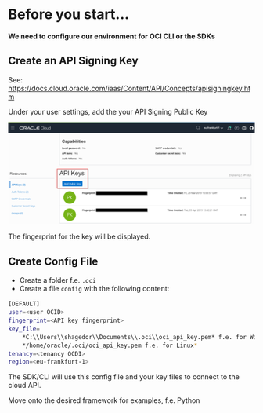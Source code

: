 # Before you start...


**We need to configure our environment for OCI CLI or the SDKs**

## Create an API Signing Key

See: https://docs.cloud.oracle.com/iaas/Content/API/Concepts/apisigningkey.htm

Under your user settings, add the your API Signing Public Key

![](img/ociapikey.png)

The fingerprint for the key will be displayed. 

## Create Config File

* Create a folder f.e. `.oci`
* Create a file `config` with the following content:

```bash
[DEFAULT]
user=<user OCID>
fingerprint=<API key fingerprint>
key_file=
    *C:\\Users\\shagedor\\Documents\\.oci\\oci_api_key.pem* f.e. for Windows> 
    */home/oracle/.oci/oci_api_key.pem f.e. for Linux*   
tenancy=<tenancy OCDI>  
region=<eu-frankfurt-1>
```

The SDK/CLI will use this config file and your key files to connect to the cloud API.

Move onto the desired framework for examples, f.e. Python
